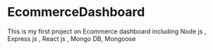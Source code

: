 # EcommerceDashboard
This is my first project on Ecommerce dashboard including Node js , Express js , React js , Mongo DB, Mongoose
